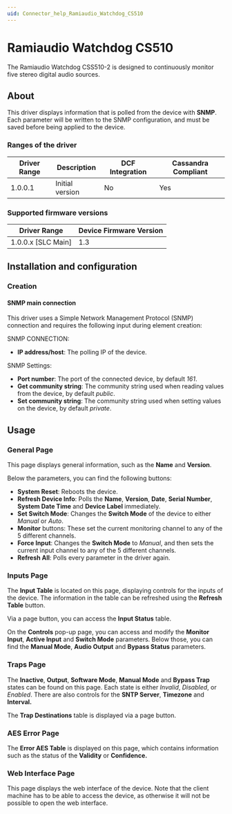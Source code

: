 ```yaml
---
uid: Connector_help_Ramiaudio_Watchdog_CS510
---
```


# Ramiaudio Watchdog CS510

The Ramiaudio Watchdog CSS510-2 is designed to continuously monitor five stereo digital audio sources.

## About

This driver displays information that is polled from the device with **SNMP**. Each parameter will be written to the SNMP configuration, and must be saved before being applied to the device.

### Ranges of the driver

| **Driver Range** | **Description** | **DCF Integration** | **Cassandra Compliant** |
|------------------|-----------------|---------------------|-------------------------|
| 1.0.0.1          | Initial version | No                  | Yes                     |

### Supported firmware versions

| **Driver Range**     | **Device Firmware Version** |
|----------------------|-----------------------------|
| 1.0.0.x \[SLC Main\] | 1.3                         |

## Installation and configuration

### Creation

#### SNMP main connection

This driver uses a Simple Network Management Protocol (SNMP) connection and requires the following input during element creation:

SNMP CONNECTION:

- **IP address/host**: The polling IP of the device.

SNMP Settings:

- **Port number**: The port of the connected device, by default *161*.
- **Get community string**: The community string used when reading values from the device, by default *public*.
- **Set community string**: The community string used when setting values on the device, by default *private*.

## Usage

### General Page

This page displays general information, such as the **Name** and **Version**.

Below the parameters, you can find the following buttons:

- **System Reset**: Reboots the device.
- **Refresh Device Info**: Polls the **Name**, **Version**, **Date**, **Serial Number**, **System Date Time** and **Device Label** immediately.
- **Set Switch Mode**: Changes the **Switch Mode** of the device to either *Manual* or *Auto*.
- **Monitor** buttons: These set the current monitoring channel to any of the 5 different channels.
- **Force Input**: Changes the **Switch Mode** to *Manual*, and then sets the current input channel to any of the 5 different channels.
- **Refresh All**: Polls every parameter in the driver again.

### Inputs Page

The **Input Table** is located on this page, displaying controls for the inputs of the device. The information in the table can be refreshed using the **Refresh Table** button.

Via a page button, you can access the **Input Status** table.

On the **Controls** pop-up page, you can access and modify the **Monitor Input**, **Active Input** and **Switch Mode** parameters. Below those, you can find the **Manual Mode**, **Audio Output** and **Bypass Status** parameters.

### Traps Page

The **Inactive**, **Output**, **Software Mode**, **Manual Mode** and **Bypass Trap** states can be found on this page. Each state is either *Invalid*, *Disabled*, or *Enabled*. There are also controls for the **SNTP Server**, **Timezone** and **Interval.**

The **Trap Destinations** table is displayed via a page button.

### AES Error Page

The **Error AES Table** is displayed on this page, which contains information such as the status of the **Validity** or **Confidence.**

### Web Interface Page

This page displays the web interface of the device. Note that the client machine has to be able to access the device, as otherwise it will not be possible to open the web interface.
